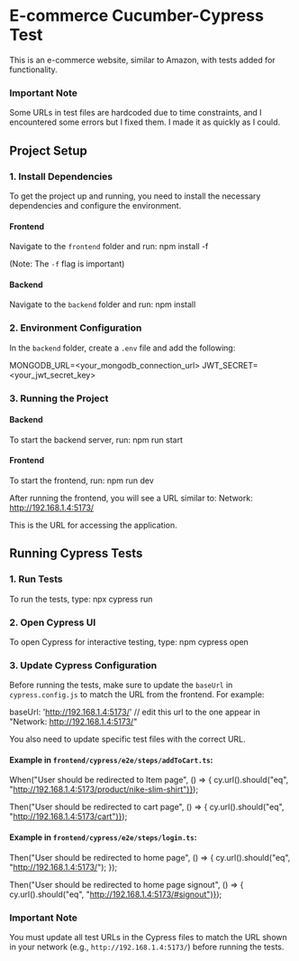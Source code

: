 # E-commerce Cucumber-Cypress Test

This is an e-commerce website, similar to Amazon, with tests added for functionality.

### Important Note

Some URLs in test files are hardcoded due to time constraints, and I encountered some errors but I fixed them. I made it as quickly as I could.

## Project Setup

### 1. Install Dependencies

To get the project up and running, you need to install the necessary dependencies and configure the environment.

#### Frontend

Navigate to the `frontend` folder and run:
npm install -f

(Note: The `-f` flag is important)

#### Backend

Navigate to the `backend` folder and run:
npm install

### 2. Environment Configuration

In the `backend` folder, create a `.env` file and add the following:

MONGODB_URL=<your_mongodb_connection_url> JWT_SECRET=<your_jwt_secret_key>

### 3. Running the Project

#### Backend

To start the backend server, run:
npm run start

#### Frontend

To start the frontend, run:
npm run dev

After running the frontend, you will see a URL similar to:
Network: http://192.168.1.4:5173/

This is the URL for accessing the application.

## Running Cypress Tests

### 1. Run Tests

To run the tests, type:
npx cypress run

### 2. Open Cypress UI

To open Cypress for interactive testing, type:
npm cypress open

### 3. Update Cypress Configuration

Before running the tests, make sure to update the `baseUrl` in `cypress.config.js` to match the URL from the frontend. For example:

baseUrl: 'http://192.168.1.4:5173/' // edit this url to the one appear in "Network: http://192.168.1.4:5173/"

You also need to update specific test files with the correct URL.

#### Example in `frontend/cypress/e2e/steps/addToCart.ts`:

When("User should be redirected to Item page", () => { cy.url().should("eq", "http://192.168.1.4:5173/product/nike-slim-shirt")});

Then("User should be redirected to cart page", () => { cy.url().should("eq", "http://192.168.1.4:5173/cart")});

#### Example in `frontend/cypress/e2e/steps/login.ts`:

Then("User should be redirected to home page", () => { cy.url().should("eq", "http://192.168.1.4:5173/"); });

Then("User should be redirected to home page signout", () => { cy.url().should("eq", "http://192.168.1.4:5173/#signout")});

### Important Note

You must update all test URLs in the Cypress files to match the URL shown in your network (e.g., `http://192.168.1.4:5173/`) before running the tests.
